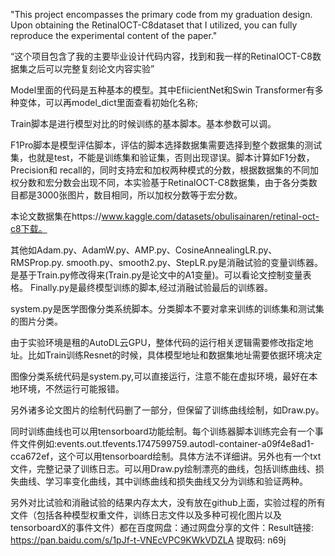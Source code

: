 "This project encompasses the primary code from my graduation design. Upon obtaining the RetinalOCT-C8dataset that I utilized, you can fully reproduce the experimental content of the paper."

“这个项目包含了我的主要毕业设计代码内容，找到和我一样的RetinalOCT-C8数据集之后可以完整复刻论文内容实验”

Model里面的代码是五种基本的模型。其中EfiicientNet和Swin Transformer有多种变体，可以再model_dict里面查看初始化名称;

Train脚本是进行模型对比的时候训练的基本脚本。基本参数可以调。

F1Pro脚本是模型评估脚本，评估的脚本选择数据集需要选择到整个数据集的测试集，也就是test，不能是训练集和验证集，否则出现谬误。脚本计算如F1分数，Precision和 recall的，同时支持宏和加权两种模式的分数，根据数据集的不同加权分数和宏分数会出现不同，本实验基于RetinalOCT-C8数据集，由于各分类数目都是3000张图片，数目相同，所以加权分数等于宏分数。

本论文数据集在https://www.kaggle.com/datasets/obulisainaren/retinal-oct-c8下载。

其他如Adam.py、AdamW.py、AMP.py、CosineAnnealingLR.py、RMSProp.py. smooth.py、smooth2.py、StepLR.py是消融试验的变量训练器。是基于Train.py修改得来(Train.py是论文中的A1变量)。可以看论文控制变量表格。 Finally.py是最终模型训练的脚本,经过消融试验最后的训练器。

system.py是医学图像分类系统脚本。分类脚本不要对拿来训练的训练集和测试集的图片分类。

由于实验环境是租的AutoDL云GPU，整体代码的运行相关逻辑需要修改指定地址。比如Train训练Resnet的时候，具体模型地址和数据集地址需要依据环境决定

图像分类系统代码是system.py,可以直接运行，注意不能在虚拟环境，最好在本地环境，不然运行可能报错。

另外诸多论文图片的绘制代码删了一部分，但保留了训练曲线绘制，如Draw.py。

同时训练曲线也可以用tensorboard功能绘制。每个训练器脚本训练完会有一个事件文件例如:events.out.tfevents.1747599759.autodl-container-a09f4e8ad1-cca672ef，这个可以用tensorboard绘制。具体方法不详细讲。另外也有一个txt文件，完整记录了训练日志。可以用Draw.py绘制漂亮的曲线，包括训练曲线、损失曲线、学习率变化曲线，其中训练曲线和损失曲线又分为训练和验证两种。

另外对比试验和消融试验的结果内存太大，没有放在github上面，实验过程的所有文件（包括各种模型权重文件，训练日志文件以及多种可视化图片以及tensorboardX的事件文件）都在百度网盘：通过网盘分享的文件：Result链接: https://pan.baidu.com/s/1pJf-t-VNEcVPC9KWkVDZLA 提取码: n69j
